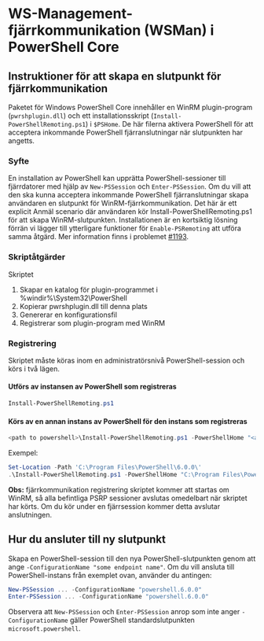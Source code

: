 # <a name="ws-management-wsman-remoting-in-powershell-core"></a>WS-Management-fjärrkommunikation (WSMan) i PowerShell Core

## <a name="instructions-to-create-a-remoting-endpoint"></a>Instruktioner för att skapa en slutpunkt för fjärrkommunikation

Paketet för Windows PowerShell Core innehåller en WinRM plugin-program (`pwrshplugin.dll`) och ett installationsskript (`Install-PowerShellRemoting.ps1`) i `$PSHome`.
De här filerna aktivera PowerShell för att acceptera inkommande PowerShell fjärranslutningar när slutpunkten har angetts.

### <a name="motivation"></a>Syfte

En installation av PowerShell kan upprätta PowerShell-sessioner till fjärrdatorer med hjälp av `New-PSSession` och `Enter-PSSession`.
Om du vill att den ska kunna acceptera inkommande PowerShell fjärranslutningar skapa användaren en slutpunkt för WinRM-fjärrkommunikation.
Det här är ett explicit Anmäl scenario där användaren kör Install-PowerShellRemoting.ps1 för att skapa WinRM-slutpunkten.
Installationen är en kortsiktig lösning förrän vi lägger till ytterligare funktioner för `Enable-PSRemoting` att utföra samma åtgärd.
Mer information finns i problemet [#1193](https://github.com/PowerShell/PowerShell/issues/1193).

### <a name="script-actions"></a>Skriptåtgärder

Skriptet

1. Skapar en katalog för plugin-programmet i %windir%\System32\PowerShell
1. Kopierar pwrshplugin.dll till denna plats
1. Genererar en konfigurationsfil
1. Registrerar som plugin-program med WinRM

### <a name="registration"></a>Registrering

Skriptet måste köras inom en administratörsnivå PowerShell-session och körs i två lägen.

#### <a name="executed-by-the-instance-of-powershell-that-it-will-register"></a>Utförs av instansen av PowerShell som registreras

```powershell
Install-PowerShellRemoting.ps1
```

#### <a name="executed-by-another-instance-of-powershell-on-behalf-of-the-instance-that-it-will-register"></a>Körs av en annan instans av PowerShell för den instans som registreras

```powershell
<path to powershell>\Install-PowerShellRemoting.ps1 -PowerShellHome "<absolute path to the instance's $PSHOME>"
```

Exempel:

```powershell
Set-Location -Path 'C:\Program Files\PowerShell\6.0.0\'
.\Install-PowerShellRemoting.ps1 -PowerShellHome "C:\Program Files\PowerShell\6.0.0\"
```

**Obs:** fjärrkommunikation registrering skriptet kommer att startas om WinRM, så alla befintliga PSRP sessioner avslutas omedelbart när skriptet har körts. Om du kör under en fjärrsession kommer detta avslutar anslutningen.

## <a name="how-to-connect-to-the-new-endpoint"></a>Hur du ansluter till ny slutpunkt

Skapa en PowerShell-session till den nya PowerShell-slutpunkten genom att ange `-ConfigurationName "some endpoint name"`. Om du vill ansluta till PowerShell-instans från exemplet ovan, använder du antingen:

```powershell
New-PSSession ... -ConfigurationName "powershell.6.0.0"
Enter-PSSession ... -ConfigurationName "powershell.6.0.0"
```

Observera att `New-PSSession` och `Enter-PSSession` anrop som inte anger `-ConfigurationName` gäller PowerShell standardslutpunkten `microsoft.powershell`.